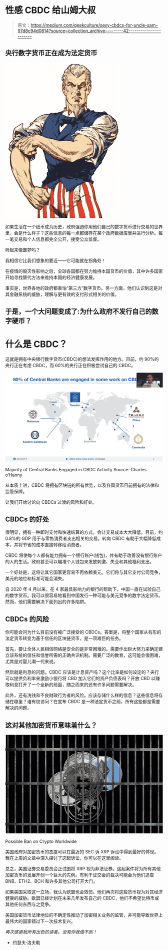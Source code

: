 # 性感 CBDC 给山姆大叔

> 原文：<https://medium.com/geekculture/sexy-cbdcs-for-uncle-sam-97d8c94d0814?source=collection_archive---------42----------------------->

## 央行数字货币正在成为法定货币

![](img/7d88706cd7e00e08ea392759dc2759c7.png)

如果生活在一个纸币成为历史，政府强迫你用他们自己的数字货币进行交易的世界里，会是什么样子？这些信息的每一点都储存在某个政府数据库里并进行分析。每一笔交易和个人信息都完全公开，接受公众监督。

听起来像噩梦吗？

我相信它比我们想象的要近——它可能就在拐角处！

在疫情的毁灭性影响之后，全球各国都在努力维持本国货币的价值，其中许多国家开始寻找替代方法来维持本国的经济健康发展。

事实是，世界各地的政府都害怕“第三方”数字货币。另一方面，他们认识到这是对其金融系统的威胁，理解与更有效的支付形式相关的价值。

## 于是，一个大问题变成了:为什么政府不发行自己的数字硬币？

# 什么是 CBDC？

这就是拥有中央银行数字货币(CBDC)的想法发挥作用的地方。目前，约 90%的央行正在考虑 CBDC，而 60%的央行正在积极尝试自己的 CBDC。

![](img/1c78c551073fc20f05d0d14dac80778c.png)

Majority of Central Banks Engaged in CBDC Activity Source: Charles o’Hanny

从本质上讲，CBDC 将拥有区块链的所有优势，以及各国货币目前拥有的法律和监管保障。

让我们开始讨论向 CBDCs 过渡的风险和好处。

## CBDCs 的好处

很明显，拥有一种即时支付和快速结算的方式，会让交易成本大大降低。目前，约 0.8%的 GDP 用于与零售消费者支出相关的交易。转向 CBDC 有助于大幅降低成本，并将节省的成本直接转移给消费者。

CBDC 将使每个人都有能力拥有一个银行账户(钱包)，并有助于改善没有银行账户的人的生活。政府甚至可以瞄准个人钱包来发放刺激、失业和其他福利支出。

一个好处是，这将让其它国家更容易不再依赖美元。它们将与其它支付公司竞争，美元的地位和标准可能会消失。

自 2020 年 4 月以来，在 4 家最具影响力的银行的帮助下，中国一直在试验自己的数字货币。我可以很容易地看到中国发行一种可能与美元竞争的数字法定货币。然而，他们需要解决下面列出的许多陷阱。

## CBDCs 的风险

你可能会问为什么目前没有被广泛接受的 CBDCs。答案是，将整个国家从有形的法定货币转变为基于信任的区块链货币，是一项艰巨的任务。

首先，要让全体人民相信网络是安全的是非常困难的。需要作出巨大努力来确定建立该系统的信任和信誉所需的正确共识机制。需要广泛的教育，这可能会很困难，尤其是对婴儿潮一代来说。

然后就是利息的问题。CBDC 应该是计息资产吗？这个比率是如何设定的？央行可以提供负利率来激励小银行将 CBD 加入它们的资产负债表吗？开放 CBD 以赚取利息打开了一个全新的局面，随之而来的还有许多问题需要解决。

此外，还有洗钱和不良财政行为者的风险。应该存储什么样的信息？这些信息将存储在哪里？谁有权访问？在宣布 CBDC 是一种法定货币之前，所有这些都是需要解决的问题。

## 这对其他加密货币意味着什么？

![](img/70b3bc349223ca688d20d1fe240c3ec8.png)

Possible Ban on Crypto Worldwide

美国政府对加密货币的态度可以在最近的 SEC 诉 XRP 诉讼中得到最好的体现。我在上周的文章中深入探讨了这起诉讼，你可以在这里阅读。

总之，美国证券交易委员会正试图将 XRP 视为非法证券。这起案件将为所有其他加密货币的发展开创一个巨大的先例。有利于证交会的裁决可能会为他们追查 BNB、ETH2、BCH 和许多其他公司打开大门。

如果美国采取这一立场，我认为欧盟也会效仿。他们再次将这些货币视为对其经济健康的威胁。欧盟已经计划在未来几年发布自己的 CBDC，他们不希望比特币或其他任何东西与之竞争。

美国加密货币法律地位的不确定性推动了加密相关业务的监管，并可能导致世界上最伟大的国家错过下一次技术复兴。

*再次感谢我所有出色的读者。没有你我做不到！*

*   约瑟夫·洛夫勒